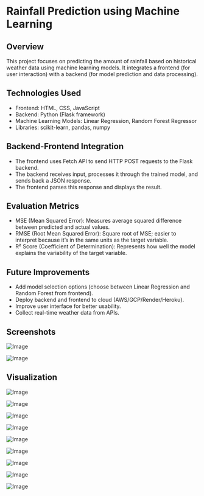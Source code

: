# Rainfall Prediction using Machine Learning

## Overview
This project focuses on predicting the amount of rainfall based on historical weather data using machine learning models. It integrates a frontend (for user interaction) with a backend (for model prediction and data processing).

## Technologies Used
- Frontend: HTML, CSS, JavaScript
- Backend: Python (Flask framework)
- Machine Learning Models: Linear Regression, Random Forest Regressor
- Libraries: scikit-learn, pandas, numpy

## Backend-Frontend Integration
- The frontend uses Fetch API to send HTTP POST requests to the Flask backend.
- The backend receives input, processes it through the trained model, and sends back a JSON response.
- The frontend parses this response and displays the result.

## Evaluation Metrics
- MSE (Mean Squared Error): Measures average squared difference between predicted and actual values.
- RMSE (Root Mean Squared Error): Square root of MSE; easier to interpret because it’s in the same units as the target variable.
- R² Score (Coefficient of Determination): Represents how well the model explains the variability of the target variable.

## Future Improvements
- Add model selection options (choose between Linear Regression and Random Forest from frontend).
- Deploy backend and frontend to cloud (AWS/GCP/Render/Heroku).
- Improve user interface for better usability.
- Collect real-time weather data from APIs.

## Screenshots
![Image](https://github.com/user-attachments/assets/cd1d8bad-d9bd-4f7d-8d0d-0d6dc5186a30)

![Image](https://github.com/user-attachments/assets/db7e7da5-6de4-47bf-a829-ec70cdcfb8a5)

## Visualization 
![Image](https://github.com/user-attachments/assets/d22e032a-ed9e-4c8d-af66-398d393ac7a6)

![Image](https://github.com/user-attachments/assets/1ddd661e-caeb-4eaa-9723-22e95fbb63f0)

![Image](https://github.com/user-attachments/assets/b73ea973-6576-467e-a88d-9020a7217f3b)

![Image](https://github.com/user-attachments/assets/a7a7ee28-8601-4329-b2c4-a3a1a095c3e8)

![Image](https://github.com/user-attachments/assets/4ba362a5-39a9-4b85-80f4-e35393d19d6c)

![Image](https://github.com/user-attachments/assets/37db6811-415b-4ffe-8669-6968684f2974)

![Image](https://github.com/user-attachments/assets/9efbfef6-682f-411a-b28f-da2b2517c630)

![Image](https://github.com/user-attachments/assets/8e63eda9-ac73-4bef-8d23-e7351b01443b)

![Image](https://github.com/user-attachments/assets/a83774d7-eebb-4496-9353-2dc86777da6f)
